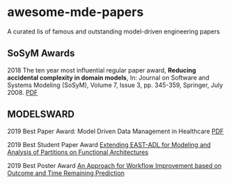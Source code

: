 # awesome-mde-papers
A curated lis of famous and outstanding model-driven engineering papers


## SoSyM Awards

2018 The ten year most influential regular paper award, 
**Reducing accidental complexity in domain models**, 
In: Journal on Software and Systems Modeling (SoSyM), Volume 7, Issue 3, pp. 345-359, Springer, July 2008.
[PDF](https://www.researchgate.net/publication/225173448_Reducing_accidental_complexity_in_domain_models) 

## MODELSWARD 

2019 Best Paper Award: Model Driven Data Management in Healthcare
[PDF](http://insticc.org/node/TechnicalProgram/modelsward/presentationDetails/73911)

2019 Best Student Paper Award
[Extending EAST-ADL for Modeling and Analysis of Partitions on Functional Architectures](http://dx.doi.org/10.5220/0007688301670176)

2019 Best Poster Award
[An Approach for Workflow Improvement based on Outcome and Time Remaining Prediction](http://dx.doi.org/10.5220/0007577504730480)
